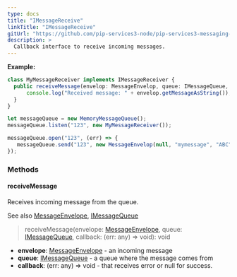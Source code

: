 ```yaml
---
type: docs
title: "IMessageReceive"
linkTitle: "IMessageReceive"
gitUrl: "https://github.com/pip-services3-node/pip-services3-messaging-node"
description: >
  Callback interface to receive incoming messages.
---
```



**Example:**

```typescript
class MyMessageReceiver implements IMessageReceiver {
  public receiveMessage(envelop: MessageEnvelop, queue: IMessageQueue, callback) {
      console.log("Received message: " + envelop.getMessageAsString());
  }
}

let messageQueue = new MemoryMessageQueue();
messageQueue.listen("123", new MyMessageReceiver());

messageQueue.open("123", (err) => {
   messageQueue.send("123", new MessageEnvelop(null, "mymessage", "ABC")); // Output in console: "ABC"
});

```

### Methods

#### receiveMessage
Receives incoming message from the queue.

See also [MessageEnvelope](../message_envelope), [IMessageQueue](../imessage_queue)

> receiveMessage(envelope: [MessageEnvelope](../message_envelope), queue: [IMessageQueue](../imessage_queue), callback: (err: any) => void): void

- **envelope**: [MessageEnvelope](../message_envelope) - an incoming message
- **queue**: [IMessageQueue](../imessage_queue) - a queue where the message comes from
- **callback**: (err: any) => void - that receives error or null for success.

